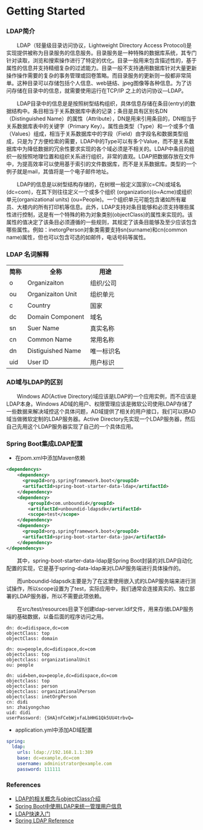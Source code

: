 # Getting Started

### LDAP简介

&emsp;&emsp;LDAP（轻量级目录访问协议，Lightweight Directory Access Protocol)是实现提供被称为目录服务的信息服务。目录服务是一种特殊的数据库系统，其专门针对读取，浏览和搜索操作进行了特定的优化。目录一般用来包含描述性的，基于属性的信息并支持精细复杂的过滤能力。目录一般不支持通用数据库针对大量更新操作操作需要的复杂的事务管理或回卷策略。而目录服务的更新则一般都非常简单。这种目录可以存储包括个人信息、web链结、jpeg图像等各种信息。为了访问存储在目录中的信息，就需要使用运行在TCP/IP 之上的访问协议—LDAP。

&emsp;&emsp;LDAP目录中的信息是是按照树型结构组织，具体信息存储在条目(entry)的数据结构中。条目相当于关系数据库中表的记录；条目是具有区别名DN （Distinguished Name）的属性（Attribute），DN是用来引用条目的，DN相当于关系数据库表中的关键字（Primary Key）。属性由类型（Type）和一个或多个值（Values）组成，相当于关系数据库中的字段（Field）由字段名和数据类型组成，只是为了方便检索的需要，LDAP中的Type可以有多个Value，而不是关系数据库中为降低数据的冗余性要求实现的各个域必须是不相关的。LDAP中条目的组织一般按照地理位置和组织关系进行组织，非常的直观。LDAP把数据存放在文件中，为提高效率可以使用基于索引的文件数据库，而不是关系数据库。类型的一个例子就是mail，其值将是一个电子邮件地址。

&emsp;&emsp;LDAP的信息是以树型结构存储的，在树根一般定义国家(c=CN)或域名(dc=com)，在其下则往往定义一个或多个组织 (organization)(o=Acme)或组织单元(organizational units) (ou=People)。一个组织单元可能包含诸如所有雇员、大楼内的所有打印机等信息。此外，LDAP支持对条目能够和必须支持哪些属性进行控制，这是有一个特殊的称为对象类别(objectClass)的属性来实现的。该属性的值决定了该条目必须遵循的一些规则，其规定了该条目能够及至少应该包含哪些属性。例如：inetorgPerson对象类需要支持sn(surname)和cn(common name)属性，但也可以包含可选的如邮件，电话号码等属性。

### LDAP 名词解释

<table>
<tr><th>简称</th><th>全称</th><th>用途</th></tr>
<tr><td>o</td><td>Organizaiton</td><td>组织/公司</td></tr>
<tr><td>ou</td><td>Organizaiton Unit</td><td>组织单元</td></tr>
<tr><td>c</td><td>Country</td><td>国家</td></tr>
<tr><td>dc</td><td>Domain Component</td><td>域名</td></tr>
<tr><td>sn</td><td>Suer Name</td><td>真实名称</td></tr>
<tr><td>cn</td><td>Common Name</td><td>常用名称</td></tr>
<tr><td>dn</td><td>Distiguished Name</td><td>唯一标识名</td></tr>
<tr><td>uid</td><td>User ID</td><td>用户标识</td></tr>
</table>

### AD域与LDAP的区别
&emsp;&emsp;Windows AD(Active Directory)域应该是LDAP的一个应用实例，而不应该是LDAP本身。Windows AD域的用户、权限管理应该是微软公司使用LDAP存储了一些数据来解决域控这个具体问题，AD域提供了相关的用户接口，我们可以把AD域当做微软定制的LDAP服务器。Active Directory先实现一个LDAP服务器，然后自己先用这个LDAP服务器实现了自己的一个具体应用。

### Spring Boot集成LDAP配置

- 在pom.xml中添加Maven依赖
```xml
<dependencys>
    <dependency>
      <groupId>org.springframework.boot</groupId>
      <artifactId>spring-boot-starter-data-ldap</artifactId>
    </dependency>
    <dependency>
        <groupId>com.unboundid</groupId>
        <artifactId>unboundid-ldapsdk</artifactId>
        <scope>test</scope>
    </dependency>
    <dependency>
      <groupId>org.springframework.boot</groupId>
      <artifactId>spring-boot-starter-data-jpa</artifactId>
    </dependency>
</dependencys>
```
&emsp;&emsp;其中，spring-boot-starter-data-ldap是Spring Boot封装的对LDAP自动化配置的实现，它是基于spring-data-ldap来对LDAP服务端进行具体操作的。

&emsp;&emsp;而unboundid-ldapsdk主要是为了在这里使用嵌入式的LDAP服务端来进行测试操作，所以scope设置为了test，实际应用中，我们通常会连接真实的、独立部署的LDAP服务器，所以不需要此项依赖。

&emsp;&emsp;在src/test/resources目录下创建ldap-server.ldif文件，用来存储LDAP服务端的基础数据，以备后面的程序访问之用。
```
dn: dc=didispace,dc=com
objectClass: top
objectClass: domain

dn: ou=people,dc=didispace,dc=com
objectclass: top
objectclass: organizationalUnit
ou: people

dn: uid=ben,ou=people,dc=didispace,dc=com
objectclass: top
objectclass: person
objectclass: organizationalPerson
objectclass: inetOrgPerson
cn: didi
sn: zhaiyongchao
uid: didi
userPassword: {SHA}nFCebWjxfaLbHHG1Qk5UU4trbvQ=
```

- application.yml中添加AD域配置
```yaml
spring:
  ldap:
    urls: ldap://192.168.1.1:389
    base: dc=example,dc=com
    username: administrator@example.com
    password: 111111
```

### References

* [LDAP的相关概念与objectClass介绍](https://www.zhukun.net/archives/8012)
* [Spring Boot中使用LDAP来统一管理用户信息](http://blog.didispace.com/spring-boot-ldap-user/)
* [LDAP快速入门](http://www.cnblogs.com/obpm/archive/2010/08/28/1811065.html)
* [Spring LDAP Reference](https://docs.spring.io/spring-ldap/docs/2.3.2.RELEASE/reference/)


